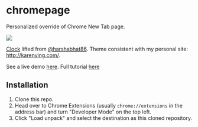 # chromepage

Personalized override of Chrome New Tab page.

![](preview.gif)

[Clock](https://codepen.io/harshabhat86/full/tAxuF) lifted from [@harshabhat86](https://github.com/harshabhat86). Theme consistent with my personal site: http://karenying.com/.

See a live demo [here](https://karenying.github.io/chromepage/). Full tutorial [here](https://www.blog.karenying.com/posts/customize-chrome-new-tab-page-in-30-seconds)

## Installation
1. Clone this repo.
2. Head over to Chrome Extensions (usually `chrome://extensions` in the address bar) and turn "Developer Mode" on the top left.
3. Click "Load unpack" and select the destination as this cloned repository.
